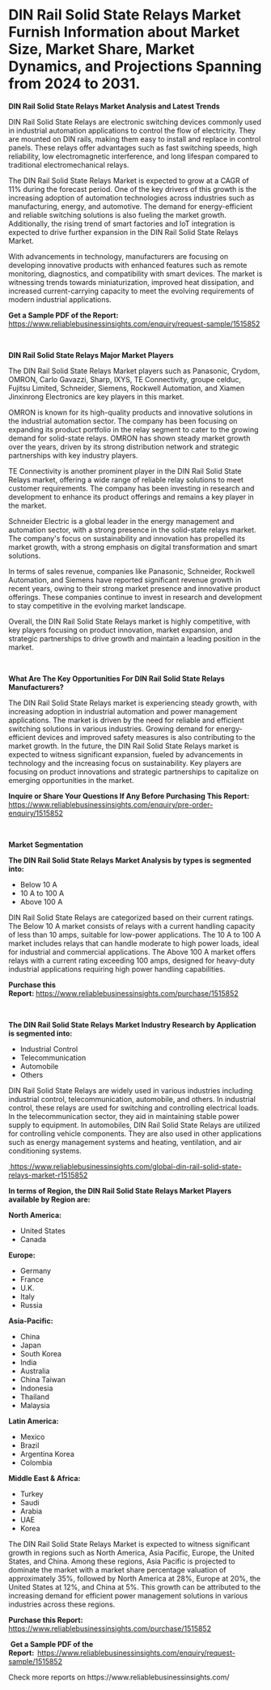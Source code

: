 <p><h1>DIN Rail Solid State Relays Market Furnish Information about Market Size, Market Share, Market Dynamics, and Projections Spanning from 2024 to 2031.</h1></p><p><strong>DIN Rail Solid State Relays Market Analysis and Latest Trends</strong></p>
<p><p>DIN Rail Solid State Relays are electronic switching devices commonly used in industrial automation applications to control the flow of electricity. They are mounted on DIN rails, making them easy to install and replace in control panels. These relays offer advantages such as fast switching speeds, high reliability, low electromagnetic interference, and long lifespan compared to traditional electromechanical relays.</p><p>The DIN Rail Solid State Relays Market is expected to grow at a CAGR of 11% during the forecast period. One of the key drivers of this growth is the increasing adoption of automation technologies across industries such as manufacturing, energy, and automotive. The demand for energy-efficient and reliable switching solutions is also fueling the market growth. Additionally, the rising trend of smart factories and IoT integration is expected to drive further expansion in the DIN Rail Solid State Relays Market.</p><p>With advancements in technology, manufacturers are focusing on developing innovative products with enhanced features such as remote monitoring, diagnostics, and compatibility with smart devices. The market is witnessing trends towards miniaturization, improved heat dissipation, and increased current-carrying capacity to meet the evolving requirements of modern industrial applications.</p></p>
<p><strong>Get a Sample PDF of the Report:&nbsp;</strong> <a href="https://www.reliablebusinessinsights.com/enquiry/request-sample/1515852">https://www.reliablebusinessinsights.com/enquiry/request-sample/1515852</a></p>
<p>&nbsp;</p>
<p><strong>DIN Rail Solid State Relays Major Market Players</strong></p>
<p><p>The DIN Rail Solid State Relays Market players such as Panasonic, Crydom, OMRON, Carlo Gavazzi, Sharp, IXYS, TE Connectivity, groupe celduc, Fujitsu Limited, Schneider, Siemens, Rockwell Automation, and Xiamen Jinxinrong Electronics are key players in this market.</p><p>OMRON is known for its high-quality products and innovative solutions in the industrial automation sector. The company has been focusing on expanding its product portfolio in the relay segment to cater to the growing demand for solid-state relays. OMRON has shown steady market growth over the years, driven by its strong distribution network and strategic partnerships with key industry players.</p><p>TE Connectivity is another prominent player in the DIN Rail Solid State Relays market, offering a wide range of reliable relay solutions to meet customer requirements. The company has been investing in research and development to enhance its product offerings and remains a key player in the market.</p><p>Schneider Electric is a global leader in the energy management and automation sector, with a strong presence in the solid-state relays market. The company's focus on sustainability and innovation has propelled its market growth, with a strong emphasis on digital transformation and smart solutions.</p><p>In terms of sales revenue, companies like Panasonic, Schneider, Rockwell Automation, and Siemens have reported significant revenue growth in recent years, owing to their strong market presence and innovative product offerings. These companies continue to invest in research and development to stay competitive in the evolving market landscape.</p><p>Overall, the DIN Rail Solid State Relays market is highly competitive, with key players focusing on product innovation, market expansion, and strategic partnerships to drive growth and maintain a leading position in the market.</p></p>
<p>&nbsp;</p>
<p><strong>What Are The Key Opportunities For DIN Rail Solid State Relays Manufacturers?</strong></p>
<p><p>The DIN Rail Solid State Relays market is experiencing steady growth, with increasing adoption in industrial automation and power management applications. The market is driven by the need for reliable and efficient switching solutions in various industries. Growing demand for energy-efficient devices and improved safety measures is also contributing to the market growth. In the future, the DIN Rail Solid State Relays market is expected to witness significant expansion, fueled by advancements in technology and the increasing focus on sustainability. Key players are focusing on product innovations and strategic partnerships to capitalize on emerging opportunities in the market.</p></p>
<p><strong>Inquire or Share Your Questions If Any Before Purchasing This Report:</strong> <a href="https://www.reliablebusinessinsights.com/enquiry/pre-order-enquiry/1515852">https://www.reliablebusinessinsights.com/enquiry/pre-order-enquiry/1515852</a></p>
<p>&nbsp;</p>
<p><strong>Market Segmentation</strong></p>
<p><strong>The DIN Rail Solid State Relays Market Analysis by types is segmented into:</strong></p>
<p><ul><li>Below 10 A</li><li>10 A to 100 A</li><li>Above 100 A</li></ul></p>
<p><p>DIN Rail Solid State Relays are categorized based on their current ratings. The Below 10 A market consists of relays with a current handling capacity of less than 10 amps, suitable for low-power applications. The 10 A to 100 A market includes relays that can handle moderate to high power loads, ideal for industrial and commercial applications. The Above 100 A market offers relays with a current rating exceeding 100 amps, designed for heavy-duty industrial applications requiring high power handling capabilities.</p></p>
<p><strong>Purchase this Report:&nbsp;</strong><a href="https://www.reliablebusinessinsights.com/purchase/1515852">https://www.reliablebusinessinsights.com/purchase/1515852</a></p>
<p>&nbsp;</p>
<p><strong>The DIN Rail Solid State Relays Market Industry Research by Application is segmented into:</strong></p>
<p><ul><li>Industrial Control</li><li>Telecommunication</li><li>Automobile</li><li>Others</li></ul></p>
<p><p>DIN Rail Solid State Relays are widely used in various industries including industrial control, telecommunication, automobile, and others. In industrial control, these relays are used for switching and controlling electrical loads. In the telecommunication sector, they aid in maintaining stable power supply to equipment. In automobiles, DIN Rail Solid State Relays are utilized for controlling vehicle components. They are also used in other applications such as energy management systems and heating, ventilation, and air conditioning systems.</p></p>
<p><a href="https://www.reliablebusinessinsights.com/global-din-rail-solid-state-relays-market-r1515852">&nbsp;https://www.reliablebusinessinsights.com/global-din-rail-solid-state-relays-market-r1515852</a></p>
<p><strong>In terms of Region, the DIN Rail Solid State Relays Market Players available by Region are:</strong></p>
<p>
    <p> <strong> North America: </strong>
        <ul>
            <li>United States</li>
            <li>Canada</li>
        </ul>
        </p> 
    <p> <strong> Europe: </strong>
        <ul>
            <li>Germany</li>
            <li>France</li>
            <li>U.K.</li>
            <li>Italy</li>
            <li>Russia</li>
        </ul>
        </p> 
    <p> <strong> Asia-Pacific: </strong>
        <ul>
            <li>China</li>
            <li>Japan</li>
            <li>South Korea</li>
            <li>India</li>
            <li>Australia</li>
            <li>China Taiwan</li>
            <li>Indonesia</li>
            <li>Thailand</li>
            <li>Malaysia</li>
        </ul>
        </p> 
    <p> <strong> Latin America: </strong>
        <ul>
            <li>Mexico</li>
            <li>Brazil</li>
            <li>Argentina Korea</li>
            <li>Colombia</li>
        </ul>
        </p> 
    <p> <strong> Middle East & Africa: </strong>
        <ul>
            <li>Turkey</li>
            <li>Saudi</li>
            <li>Arabia</li>
            <li>UAE</li>
            <li>Korea</li>
        </ul>
    </p>
    </p>
<p><p>The DIN Rail Solid State Relays Market is expected to witness significant growth in regions such as North America, Asia Pacific, Europe, the United States, and China. Among these regions, Asia Pacific is projected to dominate the market with a market share percentage valuation of approximately 35%, followed by North America at 28%, Europe at 20%, the United States at 12%, and China at 5%. This growth can be attributed to the increasing demand for efficient power management solutions in various industries across these regions.</p></p>
<p><strong>Purchase this Report: </strong><a href="https://www.reliablebusinessinsights.com/purchase/1515852">https://www.reliablebusinessinsights.com/purchase/1515852</a></p>
<p>&nbsp;<strong>Get a Sample PDF of the Report:&nbsp;&nbsp;</strong><a href="https://www.reliablebusinessinsights.com/enquiry/request-sample/1515852">https://www.reliablebusinessinsights.com/enquiry/request-sample/1515852</a></p>
<p><strong></strong></p>
<p>Check more reports on https://www.reliablebusinessinsights.com/</p>